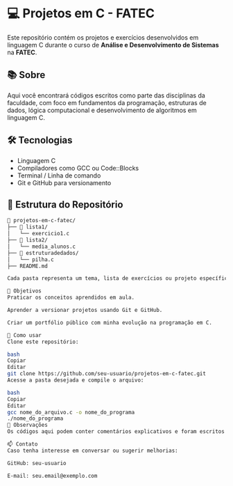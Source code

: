 # 💻 Projetos em C - FATEC

Este repositório contém os projetos e exercícios desenvolvidos em linguagem C durante o curso de **Análise e Desenvolvimento de Sistemas** na **FATEC**.

## 📚 Sobre

Aqui você encontrará códigos escritos como parte das disciplinas da faculdade, com foco em fundamentos da programação, estruturas de dados, lógica computacional e desenvolvimento de algoritmos em linguagem C.

## 🛠️ Tecnologias

- Linguagem C
- Compiladores como GCC ou Code::Blocks
- Terminal / Linha de comando
- Git e GitHub para versionamento

## 📂 Estrutura do Repositório

```bash
📁 projetos-em-c-fatec/
├── 📁 lista1/
│   └── exercicio1.c
├── 📁 lista2/
│   └── media_alunos.c
├── 📁 estruturadedados/
│   └── pilha.c
├── README.md

Cada pasta representa um tema, lista de exercícios ou projeto específico.

🎯 Objetivos
Praticar os conceitos aprendidos em aula.

Aprender a versionar projetos usando Git e GitHub.

Criar um portfólio público com minha evolução na programação em C.

🚀 Como usar
Clone este repositório:

bash
Copiar
Editar
git clone https://github.com/seu-usuario/projetos-em-c-fatec.git
Acesse a pasta desejada e compile o arquivo:

bash
Copiar
Editar
gcc nome_do_arquivo.c -o nome_do_programa
./nome_do_programa
📌 Observações
Os códigos aqui podem conter comentários explicativos e foram escritos com fins educacionais. Fique à vontade para utilizar como referência!

📫 Contato
Caso tenha interesse em conversar ou sugerir melhorias:

GitHub: seu-usuario

E-mail: seu.email@exemplo.com


